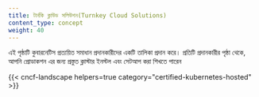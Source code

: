 ```yaml
---
title: টার্নকি ক্লাউড সলিউশন(Turnkey Cloud Solutions)
content_type: concept
weight: 40
---
```

<!-- overview -->

এই পৃষ্ঠাটি কুবারনেটিস প্রত্যয়িত সমাধান প্রদানকারীদের একটি তালিকা প্রদান করে। প্রতিটি প্রদানকারীর  পৃষ্ঠা থেকে, 
আপনি  প্রোডাকশন এর জন্য প্রস্তুত ক্লাস্টার  ইনস্টল এবং 
সেটআপ করা শিখতে পারেন

<!-- body -->

{{< cncf-landscape helpers=true category="certified-kubernetes-hosted" >}}

